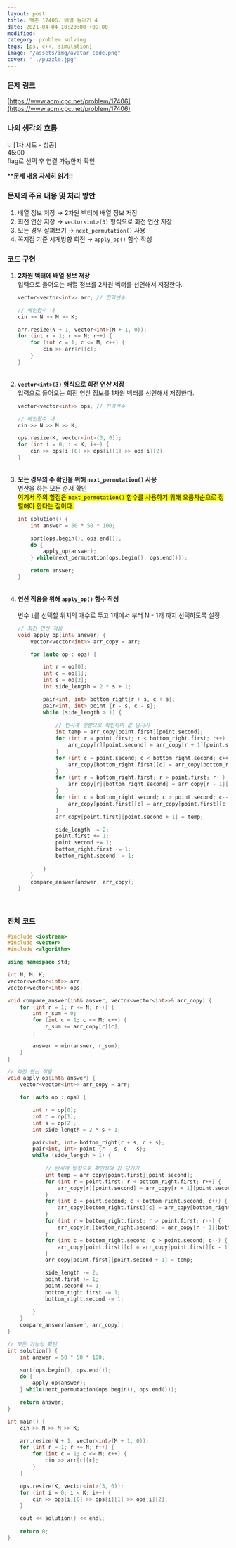 ```yaml
---
layout: post
title: 백준 17406. 배열 돌리기 4
date: 2021-04-04 10:20:00 +09:00
modified: 
category: problem solving
tags: [ps, c++, simulation]
image: "/assets/img/avatar_code.png"
cover: "../puzzle.jpg"
---
```


### 문제 링크
[https://www.acmicpc.net/problem/17406](https://www.acmicpc.net/problem/17406)

### 나의 생각의 흐름
💡 [1차 시도 - 성공]<br> 
    45:00<br>
    flag로 선택 후 연결 가능한지 확인<br>

****문제 내용 자세히 읽기!!**

### 문제의 주요 내용 및 처리 방안
1. 배열 정보 저장 → 2차원 벡터에 배열 정보 저장
1. 회전 연산 저장 → `vector<int>(3)` 형식으로 회전 연산 저장
1. 모든 경우 살펴보기 → `next_permutation()` 사용
1. 꼭지점 기준 시계방향 회전 → `apply_op()` 함수 작성

### 코드 구현 
1. **2차원 벡터에 배열 정보 저장**<br>
    입력으로 들어오는 배열 정보를 2차원 벡터를 선언해서 저장한다.<br>
    ```c++
    vector<vector<int>> arr; // 전역변수

    // 메인함수 내 
    cin >> N >> M >> K;

    arr.resize(N + 1, vector<int>(M + 1, 0));
    for (int r = 1; r <= N; r++) {
        for (int c = 1; c <= M; c++) {
            cin >> arr[r][c];
        }
    }
    ```
    <br>
1. **`vector<int>(3)` 형식으로 회전 연산 저장**<br>
    입력으로 들어오는 회전 연산 정보를 1차원 벡터를 선언해서 저장한다.<br>
    ```c++
    vector<vector<int>> ops; // 전역변수

    // 메인함수 내 
    cin >> N >> M >> K;

    ops.resize(K, vector<int>(3, 0));
    for (int i = 0; i < K; i++) {
        cin >> ops[i][0] >> ops[i][1] >> ops[i][2];
    }
    ``` 
    <br>
1. **모든 경우의 수 확인을 위해 `next_permutation()` 사용**<br>
    연산을 하는 모든 순서 확인<br>
    <mark>여기서 주의 할점은 `next_permutation()` 함수를 사용하기 위해 오름차순으로 정렬해야 한다는 점이다.</mark>
    ```c++
    int solution() {
        int answer = 50 * 50 * 100;

        sort(ops.begin(), ops.end());
        do {
            apply_op(answer);
        } while(next_permutation(ops.begin(), ops.end()));

        return answer;
    }
    ```
    <br>
1. **연산 적용을 위해 `apply_op()` 함수 작성**<br>
    <br>
    변수 `i`를 선택할 위치의 개수로 두고 1개에서 부터 N - 1개 까지 선택하도록 설정<br>
    ```c++
    // 회전 연산 적용
    void apply_op(int& answer) {
        vector<vector<int>> arr_copy = arr;

        for (auto op : ops) {

            int r = op[0];
            int c = op[1];
            int s = op[2];
            int side_length = 2 * s + 1;

            pair<int, int> bottom_right{r + s, c + s};
            pair<int, int> point {r - s, c - s};
            while (side_length > 1) {
                
                // 반시계 방향으로 확인하며 값 당기기
                int temp = arr_copy[point.first][point.second];
                for (int r = point.first; r < bottom_right.first; r++) {
                    arr_copy[r][point.second] = arr_copy[r + 1][point.second];
                }
                for (int c = point.second; c < bottom_right.second; c++) {
                    arr_copy[bottom_right.first][c] = arr_copy[bottom_right.first][c + 1];
                }
                for (int r = bottom_right.first; r > point.first; r--) {
                    arr_copy[r][bottom_right.second] = arr_copy[r - 1][bottom_right.second];
                }
                for (int c = bottom_right.second; c > point.second; c--) {
                    arr_copy[point.first][c] = arr_copy[point.first][c - 1];
                }
                arr_copy[point.first][point.second + 1] = temp;

                side_length -= 2;
                point.first += 1;
                point.second += 1;
                bottom_right.first -= 1;
                bottom_right.second -= 1;
        
            }
        }
        compare_answer(answer, arr_copy);
    }
    ```
    <br>

### 전체 코드
```c++
#include <iostream>
#include <vector>
#include <algorithm>

using namespace std;

int N, M, K; 
vector<vector<int>> arr;
vector<vector<int>> ops;

void compare_answer(int& answer, vector<vector<int>>& arr_copy) {
    for (int r = 1; r <= N; r++) {
        int r_sum = 0;
        for (int c = 1; c <= M; c++) {
            r_sum += arr_copy[r][c];
        }

        answer = min(answer, r_sum);
    }
}

// 회전 연산 적용
void apply_op(int& answer) {
    vector<vector<int>> arr_copy = arr;

    for (auto op : ops) {

        int r = op[0];
        int c = op[1];
        int s = op[2];
        int side_length = 2 * s + 1;

        pair<int, int> bottom_right{r + s, c + s};
        pair<int, int> point {r - s, c - s};
        while (side_length > 1) {
            
            // 반시계 방향으로 확인하며 값 당기기
            int temp = arr_copy[point.first][point.second];
            for (int r = point.first; r < bottom_right.first; r++) {
                arr_copy[r][point.second] = arr_copy[r + 1][point.second];
            }
            for (int c = point.second; c < bottom_right.second; c++) {
                arr_copy[bottom_right.first][c] = arr_copy[bottom_right.first][c + 1];
            }
            for (int r = bottom_right.first; r > point.first; r--) {
                arr_copy[r][bottom_right.second] = arr_copy[r - 1][bottom_right.second];
            }
            for (int c = bottom_right.second; c > point.second; c--) {
                arr_copy[point.first][c] = arr_copy[point.first][c - 1];
            }
            arr_copy[point.first][point.second + 1] = temp;

            side_length -= 2;
            point.first += 1;
            point.second += 1;
            bottom_right.first -= 1;
            bottom_right.second -= 1;
    
        }
    }
    compare_answer(answer, arr_copy);
}

// 모든 가능성 확인
int solution() {
    int answer = 50 * 50 * 100;

    sort(ops.begin(), ops.end());
    do {
        apply_op(answer);
    } while(next_permutation(ops.begin(), ops.end()));

    return answer;
}

int main() {
    cin >> N >> M >> K;

    arr.resize(N + 1, vector<int>(M + 1, 0));
    for (int r = 1; r <= N; r++) {
        for (int c = 1; c <= M; c++) {
            cin >> arr[r][c];
        }
    }

    ops.resize(K, vector<int>(3, 0));
    for (int i = 0; i < K; i++) {
        cin >> ops[i][0] >> ops[i][1] >> ops[i][2];
    }

    cout << solution() << endl;
    
    return 0;
}
```
